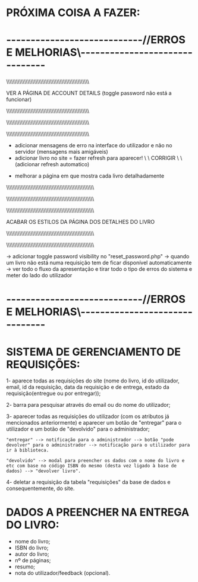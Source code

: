 # PRÓXIMA COISA A FAZER:

<!-- - verificar se já tem o livro no carrinho antes de adicionar para não haver repetições no carrinho -->
<!-- - verificar todos os erros e melhorias a fazer antes de começar a desenvolver as abas do site -->

# ----------------------------//ERROS E MELHORIAS\\-------------------------------

<!-- - Detalhes da conta passa para "detalhes_conta.php" e o arquivo é ".html"
- Inicío sessão numa conta, inicia automaticamente na outra aba na mesma conta (facilmente resolvido, apresento só e apenas numa aba) 
- login com senha errada passa para página à parte ("captar_login.php") --> 
<!-- ^ -->
<!-- | -->
<!-- \\ ADICIONAR ERROS NA INTERFACE DO UTILIZADOR \\ -->
<!-- - slider não carrega a 2ª e a 3ª imagem -->
<!-- - adicionar funcionalidade das atividades feitas pelos utilizadores \\ TESTAR, CORRIGIR E ACABAR \\ -->
<!-- - verificar se já tem o livro no carrinho antes de adicionar para não haver repetições no carrinho 
- só pode ter acesso ao carrinho se tiver sessão iniciada-->
<!-- - logout passa diretamente para a página de login 
- tento entrar manualmente no "index.php", redireciona para o "index_user.php" 
- ao clicar para ver o resumo todo no modal, vai parar a um caminho estanho desconhecido 
- carrinho sem sessão iniciada ainda tem as palavras "registar" e "entrar" nos botões invés dos icons, tanto no user como no admin -->
<!-- - aparece uma mensagem de erro na página de carrinho sem a sessão iniciada -->
<!-- - acertar o slider -->
<!-- - acertar a ordem de aparição dos elementos na página inicial
- footer está acima dos livros -->
<!-- - modal do resumo completo não abre (CORRIGIR URGENTEMENTE, mas não tão urgentemente) -->
<!-- - página de registo com os icons de ver password ficam em baixo com o erro ativado. Centrar! (APENAS SE TIVER TEMPO) -->
\\\\\\\\\\\\\\\\\\\\\\\\\\\\\\\\\\\\\\\\\\\\\\\\\\\\\\\\\\\\\\\\\\\\\\\\\\\\\\\\\\\\\\\\\\\\\\\\\\\\\\

VER A PÁGINA DE ACCOUNT DETAILS (toggle password não está a funcionar) <!-- COMENTAR A PARTE DA PASSWORD -->

\\\\\\\\\\\\\\\\\\\\\\\\\\\\\\\\\\\\\\\\\\\\\\\\\\\\\\\\\\\\\\\\\\\\\\\\\\\\\\\\\\\\\\\\\\\\\\\\\\\\\\

<!-- O MESMO LIVRO NÃO PODE SER ADICIONADO A CARRINHOS DIFERENTES PORQUE SÓ HÁ UM DE QUANTIDADE DISPONÍVEL!! -->

\\\\\\\\\\\\\\\\\\\\\\\\\\\\\\\\\\\\\\\\\\\\\\\\\\\\\\\\\\\\\\\\\\\\\\\\\\\\\\\\\\\\\\\\\\\\\\\\\\\\\\

<!-- ACABAR **URGENTEMENTE** A MERDA DO FLUXO DE COMUNICAÇÃO ENTRE AS REQUISIÇÕES E AS DEVOLUÇÕES DOS LIVROS VIA EMAIL -->

\\\\\\\\\\\\\\\\\\\\\\\\\\\\\\\\\\\\\\\\\\\\\\\\\\\\\\\\\\\\\\\\\\\\\\\\\\\\\\\\\\\\\\\\\\\\\\\\\\\\\\
<!-- - utilizador sem sessão iniciada tem de ter uma mensagem no carrinho ("Inicie sessão para ver o seu carrinho") -->
<!-- - "index.php" sem sessão iniciada ainda está com a palavra "registar" invés do icon -->
<!-- - "index.php" -> carrinho -> home -> "index_user.php"! \\ \\ CORRIGIR \\ \\  -->
- adicionar mensagens de erro na interface do utilizador e não no servidor (mensagens mais amigáveis)
- adicionar livro no site = fazer refresh para aparecer! \\ \\ CORRIGIR \\ \\ (adicionar refresh automatico)
<!-- - criar sidebar para o carrinho, para quando passar o mouse por cima, aparecer um sidebar do lado direito da tela com os livros que estão no carrinho -->
- melhorar a página em que mostra cada livro detalhadamente

\\\\\\\\\\\\\\\\\\\\\\\\\\\\\\\\\\\\\\\\\\\\\\\\\\\\\\\\\\\\\\\\\\\\\\\\\\\\\\\\\\\\\\\\\\\\\\\\\\\\\\\\\\\\

<!-- ## O BOTÃO "REMOVER LIVRO" NÃO ESTÁ A REMOVER DA BASE DE DADOS! CORRIGE ISSO AGORA!!!!!! -->

\\\\\\\\\\\\\\\\\\\\\\\\\\\\\\\\\\\\\\\\\\\\\\\\\\\\\\\\\\\\\\\\\\\\\\\\\\\\\\\\\\\\\\\\\\\\\\\\\\\\\\\\\\\\

\\\\\\\\\\\\\\\\\\\\\\\\\\\\\\\\\\\\\\\\\\\\\\\\\\\\\\\\\\\\\\\\\\\\\\\\\\\\\\\\\\\\\\\\\\\\\\\\\\\\\\\\\\\\

ACABAR OS ESTILOS DA PÁGINA DOS DETALHES DO LIVRO 

\\\\\\\\\\\\\\\\\\\\\\\\\\\\\\\\\\\\\\\\\\\\\\\\\\\\\\\\\\\\\\\\\\\\\\\\\\\\\\\\\\\\\\\\\\\\\\\\\\\\\\\\\\\\
<!-- - "detalhes_conta.php" não tem icon do home -->
<!-- - "detalhes_conta.php" ainda está com os artigos entre "()" -->
<!-- - "detalhes_conta.php" não mostra a quantidade de artigos -->
<!-- - só pode adicionar livro ao site se estiver logado como administrador -->
<!-- - melhorar a aparência do slider -->
<!-- - botão de "adicionar ao carrinho" apenas na página de cada livro detalhadamente -->
<!-- - acertar o header com a cena da percentagem adicionada -->

\\\\\\\\\\\\\\\\\\\\\\\\\\\\\\\\\\\\\\\\\\\\\\\\\\\\\\\\\\\\\\\\\\\\\\\\\\\\\\\\\\\\\\\\\\\\\\\\\\\\\\\\\\\\

 <!-- -> adicionar livro ao carrinho passa para outra página com a mensagem de sucesso (feito) -->
 <!-- -> palavra passe errada no login passa para uma página a dizer palavra passe errada (feito) -->
 <!-- -> adicionar modal na confirmação da devolução do livro -->
 <!-- -> adicionar prazo de 20 minutos na requisição do livro -->
 <!-- -> registo sem dados nenhuns passa para "assets/php/captar_registo.php" com mensagem de erro "Query failed: SQLSTATE[23000]: Integrity constraint violation: 1048 Unknown error 1048" (feito) -->
 <!-- -> modal do resumo completo não abre quando os detalhes do livro são buscados pela API (feito) -->
 <!-- -> erros do servidor no modal do livro é para serem removidos (feito) -->
 <!-- -> modal do resumo completo tem 2 botões iguais de "Salvar alterações" (feito) -->
 <!-- -> botão "salvar alterações" submete logo o modal e guarda logo o livro -->
 <!-- -> no registo, quando tento registar um utilizador que já está registado, passa para uma página aparte || CORRIGIR (feito) -->
 -> adicionar toggle password visibility no "reset_password.php" 
 -> quando um livro não está numa requisição tem de ficar disponível automaticamente
 -> ver todo o fluxo da apresentação e tirar todo o tipo de erros do sistema e meter do lado do utilizador
 

# ----------------------------//ERROS E MELHORIAS\\-------------------------------

# SISTEMA DE GERENCIAMENTO DE REQUISIÇÕES: 

1- aparece todas as requisições do site (nome do livro, id do utilizador, email, id da requisição, data da requisição e de entrega, estado da requisição(entregue ou por entregar));

2- barra para pesquisar através do email ou do nome do utilizador;

3- aparecer todas as requisições do utilizador (com os atributos já mencionados anteriormente) e aparecer um botão de "entregar" para o utilizador e um botão de "devolvido" para o administrador;

    "entregar" --> notificação para o administrador --> botão "pode devolver" para o administrador --> notificação para o utilizador para ir à biblioteca.

    "devolvido" --> modal para preencher os dados com o nome do livro e etc com base no código ISBN do mesmo (desta vez ligado à base de dados) --> "devolver livro".

4- deletar a requisição da tabela "requisições" da base de dados e consequentemente, do site.

# DADOS A PREENCHER NA ENTREGA DO LIVRO:

- nome do livro;
- ISBN do livro;
- autor do livro;
- nº de páginas;
- resumo;
- nota do utilizador/feedback (opcional).
